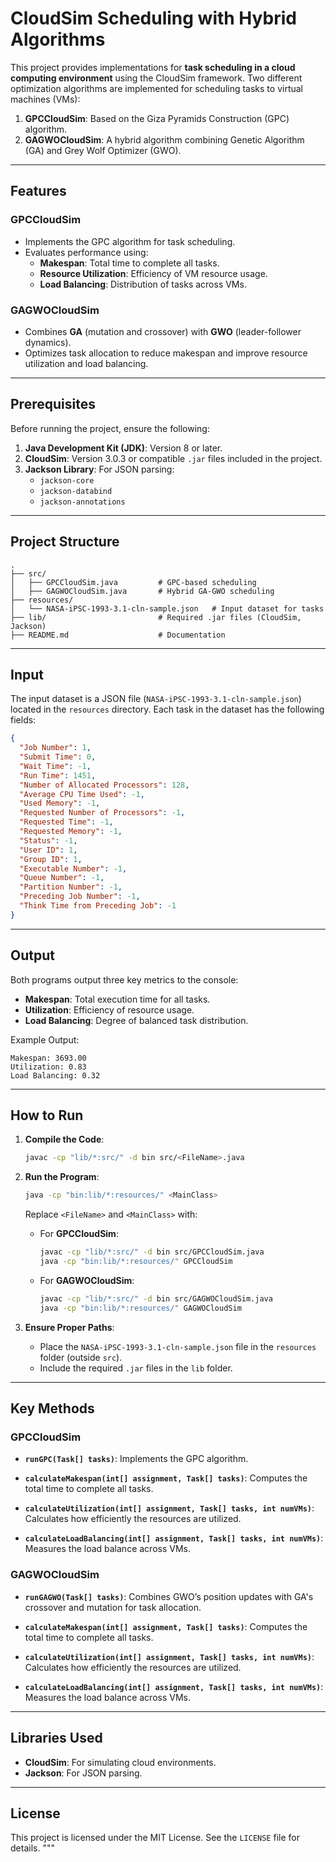 # CloudSim Scheduling with Hybrid Algorithms

This project provides implementations for **task scheduling in a cloud computing environment** using the CloudSim framework. Two different optimization algorithms are implemented for scheduling tasks to virtual machines (VMs):

1. **GPCCloudSim**: Based on the Giza Pyramids Construction (GPC) algorithm.
2. **GAGWOCloudSim**: A hybrid algorithm combining Genetic Algorithm (GA) and Grey Wolf Optimizer (GWO).

---

## **Features**

### **GPCCloudSim**

- Implements the GPC algorithm for task scheduling.
- Evaluates performance using:
  - **Makespan**: Total time to complete all tasks.
  - **Resource Utilization**: Efficiency of VM resource usage.
  - **Load Balancing**: Distribution of tasks across VMs.

### **GAGWOCloudSim**

- Combines **GA** (mutation and crossover) with **GWO** (leader-follower dynamics).
- Optimizes task allocation to reduce makespan and improve resource utilization and load balancing.

---

## **Prerequisites**

Before running the project, ensure the following:

1. **Java Development Kit (JDK)**: Version 8 or later.
2. **CloudSim**: Version 3.0.3 or compatible `.jar` files included in the project.
3. **Jackson Library**: For JSON parsing:
   - `jackson-core`
   - `jackson-databind`
   - `jackson-annotations`

---

## **Project Structure**

```
.
├── src/
│   ├── GPCCloudSim.java         # GPC-based scheduling
│   ├── GAGWOCloudSim.java       # Hybrid GA-GWO scheduling
├── resources/
│   └── NASA-iPSC-1993-3.1-cln-sample.json   # Input dataset for tasks
├── lib/                         # Required .jar files (CloudSim, Jackson)
├── README.md                    # Documentation
```

---

## **Input**

The input dataset is a JSON file (`NASA-iPSC-1993-3.1-cln-sample.json`) located in the `resources` directory. Each task in the dataset has the following fields:

```json
{
  "Job Number": 1,
  "Submit Time": 0,
  "Wait Time": -1,
  "Run Time": 1451,
  "Number of Allocated Processors": 128,
  "Average CPU Time Used": -1,
  "Used Memory": -1,
  "Requested Number of Processors": -1,
  "Requested Time": -1,
  "Requested Memory": -1,
  "Status": -1,
  "User ID": 1,
  "Group ID": 1,
  "Executable Number": -1,
  "Queue Number": -1,
  "Partition Number": -1,
  "Preceding Job Number": -1,
  "Think Time from Preceding Job": -1
}
```

---

## **Output**

Both programs output three key metrics to the console:

- **Makespan**: Total execution time for all tasks.
- **Utilization**: Efficiency of resource usage.
- **Load Balancing**: Degree of balanced task distribution.

Example Output:

```
Makespan: 3693.00
Utilization: 0.83
Load Balancing: 0.32
```

---

## **How to Run**

1. **Compile the Code**:

   ```bash
   javac -cp "lib/*:src/" -d bin src/<FileName>.java
   ```

2. **Run the Program**:

   ```bash
   java -cp "bin:lib/*:resources/" <MainClass>
   ```

   Replace `<FileName>` and `<MainClass>` with:

   - For **GPCCloudSim**:
     ```bash
     javac -cp "lib/*:src/" -d bin src/GPCCloudSim.java
     java -cp "bin:lib/*:resources/" GPCCloudSim
     ```
   - For **GAGWOCloudSim**:
     ```bash
     javac -cp "lib/*:src/" -d bin src/GAGWOCloudSim.java
     java -cp "bin:lib/*:resources/" GAGWOCloudSim
     ```

3. **Ensure Proper Paths**:
   - Place the `NASA-iPSC-1993-3.1-cln-sample.json` file in the `resources` folder (outside `src`).
   - Include the required `.jar` files in the `lib` folder.

---

## **Key Methods**

### **GPCCloudSim**

- **`runGPC(Task[] tasks)`**:
  Implements the GPC algorithm.
- **`calculateMakespan(int[] assignment, Task[] tasks)`**:
  Computes the total time to complete all tasks.

- **`calculateUtilization(int[] assignment, Task[] tasks, int numVMs)`**:
  Calculates how efficiently the resources are utilized.

- **`calculateLoadBalancing(int[] assignment, Task[] tasks, int numVMs)`**:
  Measures the load balance across VMs.

### **GAGWOCloudSim**

- **`runGAGWO(Task[] tasks)`**:
  Combines GWO’s position updates with GA's crossover and mutation for task allocation.
- **`calculateMakespan(int[] assignment, Task[] tasks)`**:
  Computes the total time to complete all tasks.

- **`calculateUtilization(int[] assignment, Task[] tasks, int numVMs)`**:
  Calculates how efficiently the resources are utilized.

- **`calculateLoadBalancing(int[] assignment, Task[] tasks, int numVMs)`**:
  Measures the load balance across VMs.

---

## **Libraries Used**

- **CloudSim**: For simulating cloud environments.
- **Jackson**: For JSON parsing.

---

## **License**

This project is licensed under the MIT License. See the `LICENSE` file for details.
"""
